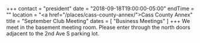 +++
contact = "president"
date = "2018-09-18T19:00:00-05:00"
endTime = ""
location = "<a href=\"/places/cass-county-annex/\">Cass County Annex</a>"
title = "September Club Meeting"
dates = [ "Business Meetings" ]
+++
We meet in the basement meeting room. Please enter through the north
doors adjacent to the 2nd Ave S parking lot.

